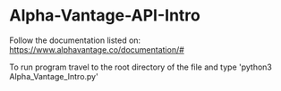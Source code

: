 # Alpha-Vantage-API-Intro

Follow the documentation listed on: https://www.alphavantage.co/documentation/#

To run program travel to the root directory of the file and type 'python3 Alpha_Vantage_Intro.py'
